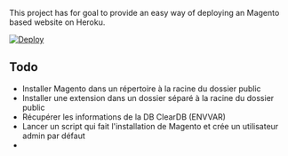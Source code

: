 This project has for goal to provide an easy way of deploying an Magento based website on Heroku. 

[![Deploy](https://www.herokucdn.com/deploy/button.svg)](https://heroku.com/deploy)

## Todo 
- Installer Magento dans un répertoire à la racine du dossier public
- Installer une extension dans un dossier séparé à la racine du dossier public
- Récupérer les informations de la DB ClearDB (ENVVAR)
- Lancer un script qui fait l'installation de Magento et crée un utilisateur admin par défaut
- 
